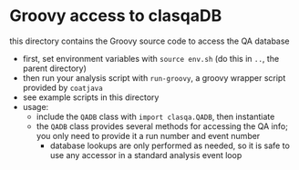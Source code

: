# Groovy access to clasqaDB

this directory contains the Groovy source code to access the QA database

- first, set environment variables with `source env.sh` (do this in `..`,
  the parent directory)
- then run your analysis script with `run-groovy`, a groovy wrapper script
  provided by `coatjava`
- see example scripts in this directory 
- usage:
  - include the `QADB` class with `import clasqa.QADB`, then instantiate
  - the `QADB` class provides several methods for accessing the QA info;
    you only need to provide it a run number and event number
    - database lookups are only performed as needed, so it is safe to
      use any accessor in a standard analysis event loop
